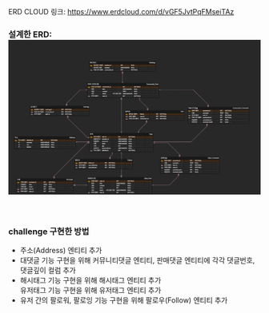 ERD CLOUD 링크: https://www.erdcloud.com/d/vGF5JvtPqFMseiTAz
### 설계한 ERD: ![ERD_IMG](erd.png)
<br>

### challenge 구현한 방법
* 주소(Address) 엔티티 추가
* 대댓글 기능 구현을 위해 커뮤니티댓글 엔티티, 판매댓글 엔티티에 각각 댓글번호, 댓글깊이 컬럼 추가
* 해시태그 기능 구현을 위해 해시태그 엔티티 추가<br>
유저태그 기능 구현을 위해 유저태그 엔티티 추가
* 유저 간의 팔로워, 팔로잉 기능 구현을 위해 팔로우(Follow) 엔티티 추가